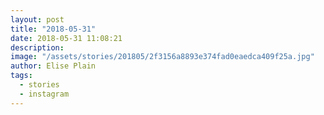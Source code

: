 ```yaml
---
layout: post
title: "2018-05-31"
date: 2018-05-31 11:08:21
description: 
image: "/assets/stories/201805/2f3156a8893e374fad0eaedca409f25a.jpg"
author: Elise Plain
tags: 
  - stories
  - instagram
---
```



<p></p>
